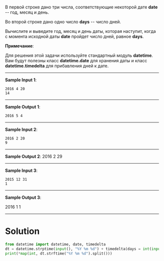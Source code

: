 В первой строке дано три числа, соответствующие некоторой дате **date** -- год, месяц и день.

Во второй строке дано одно число **days** -- число дней.

Вычислите и выведите год, месяц и день даты, которая наступит, когда с момента исходной даты **date** пройдет число
дней, равное **days**.

**Примечание**:

Для решения этой задачи используйте стандартный модуль **datetime**. Вам будут полезны класс **datetime.date** для
хранения даты и класс **datetime.timedelta﻿** для прибавления дней к дате.

---

**Sample Input 1**:

```
2016 4 20
14
```

---

**Sample Output 1**:

`2016 5 4`

--- 

**Sample Input 2**:

```
2016 2 20
9
```

--- 

**Sample Output 2**:
2016 2 29

---

**Sample Input 3**:

```
2015 12 31
1
```

---


**Sample Output 3**:

2016 1 1

---

# Solution

```python
from datetime import datetime, date, timedelta
dt = datetime.strptime(input(), "%Y %m %d") + timedelta(days = int(input()))
print(*map(int, dt.strftime("%Y %m %d").split()))
```
